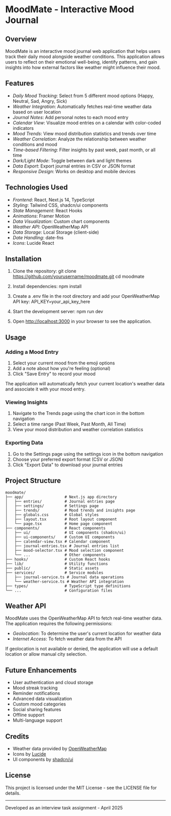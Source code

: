 # MoodMate - Interactive Mood Journal

## Overview

MoodMate is an interactive mood journal web application that helps users track their daily mood alongside weather conditions. This application allows users to reflect on their emotional well-being, identify patterns, and gain insights into how external factors like weather might influence their mood.

## Features

- *Daily Mood Tracking*: Select from 5 different mood options (Happy, Neutral, Sad, Angry, Sick)
- *Weather Integration*: Automatically fetches real-time weather data based on user location
- *Journal Notes*: Add personal notes to each mood entry
- *Calendar View*: Visualize mood entries on a calendar with color-coded indicators
- *Mood Trends*: View mood distribution statistics and trends over time
- *Weather Correlation*: Analyze the relationship between weather conditions and mood
- *Time-based Filtering*: Filter insights by past week, past month, or all time
- *Dark/Light Mode*: Toggle between dark and light themes
- *Data Export*: Export journal entries in CSV or JSON format
- *Responsive Design*: Works on desktop and mobile devices

## Technologies Used

- *Frontend*: React, Next.js 14, TypeScript
- *Styling*: Tailwind CSS, shadcn/ui components
- *State Management*: React Hooks
- *Animations*: Framer Motion
- *Data Visualization*: Custom chart components
- *Weather API*: OpenWeatherMap API
- *Data Storage*: Local Storage (client-side)
- *Date Handling*: date-fns
- *Icons*: Lucide React

## Installation

1. Clone the repository:
   git clone https://github.com/yourusername/moodmate.git
   cd moodmate

2. Install dependencies:
   npm install

3. Create a .env file in the root directory and add your OpenWeatherMap API key:
   API_KEY=your_api_key_here

4. Start the development server:
   npm run dev

5. Open [http://localhost:3000](http://localhost:3000) in your browser to see the application.

## Usage

### Adding a Mood Entry

1. Select your current mood from the emoji options
2. Add a note about how you're feeling (optional)
3. Click "Save Entry" to record your mood

The application will automatically fetch your current location's weather data and associate it with your mood entry.

### Viewing Insights

1. Navigate to the Trends page using the chart icon in the bottom navigation
2. Select a time range (Past Week, Past Month, All Time)
3. View your mood distribution and weather correlation statistics

### Exporting Data

1. Go to the Settings page using the settings icon in the bottom navigation
2. Choose your preferred export format (CSV or JSON)
3. Click "Export Data" to download your journal entries

## Project Structure

```
moodmate/
├── app/                  # Next.js app directory
│   ├── entries/          # Journal entries page
│   ├── settings/         # Settings page
│   ├── trends/           # Mood trends and insights page
│   ├── globals.css       # Global styles
│   ├── layout.tsx        # Root layout component
│   └── page.tsx          # Home page component
├── components/           # React components
│   ├── ui/               # UI components (shadcn/ui)
│   ├── ui-components/    # Custom UI components
│   ├── calendar-view.tsx # Calendar component
│   ├── journal-entries.tsx # Journal entries list
│   ├── mood-selector.tsx # Mood selection component
│   └── ...               # Other components
├── hooks/                # Custom React hooks
├── lib/                  # Utility functions
├── public/               # Static assets
├── services/             # Service modules
│   ├── journal-service.ts # Journal data operations
│   └── weather-service.ts # Weather API integration
├── types/                # TypeScript type definitions
└── ...                   # Configuration files
```

## Weather API

MoodMate uses the OpenWeatherMap API to fetch real-time weather data. The application requires the following permissions:

- *Geolocation*: To determine the user's current location for weather data
- *Internet Access*: To fetch weather data from the API

If geolocation is not available or denied, the application will use a default location or allow manual city selection.

## Future Enhancements

- User authentication and cloud storage
- Mood streak tracking
- Reminder notifications
- Advanced data visualization
- Custom mood categories
- Social sharing features
- Offline support
- Multi-language support

## Credits

- Weather data provided by [OpenWeatherMap](https://openweathermap.org/)
- Icons by [Lucide](https://lucide.dev/)
- UI components by [shadcn/ui](https://ui.shadcn.com/)

## License

This project is licensed under the MIT License - see the LICENSE file for details.

---

Developed as an interview task assignment - April 2025
